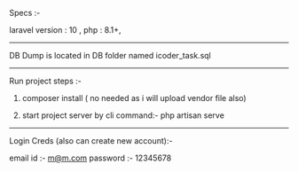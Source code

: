 Specs :-

laravel version : 10 ,
php : 8.1+,

----------------------------------------------------------------------------------------------------------------------------------


DB Dump is located in DB folder named icoder_task.sql

----------------------------------------------------------------------------------------------------------------------------------

Run project steps :-

1. composer install ( no needed as i will upload vendor file also)

2. start project server by cli command:- php artisan serve 

----------------------------------------------------------------------------------------------------------------------------------

Login Creds (also can create new account):- 

email id :- m@m.com
password :- 12345678
